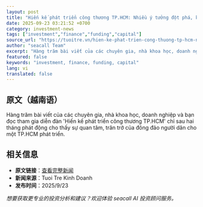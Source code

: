 ```yaml
---
layout: post
title: "Hiến kế phát triển công thương TP.HCM: Nhiều ý tưởng đột phá, khả thi"
date: 2025-09-23 03:21:52 +0700
category: investment-news
tags: ["investment","finance","funding","capital"]
source_url: "https://tuoitre.vn/hien-ke-phat-trien-cong-thuong-tp-hcm-nhieu-y-tuong-dot-pha-kha-thi-20250923082215845.htm"
author: "seacall Team"
excerpt: "Hàng trăm bài viết của các chuyên gia, nhà khoa học, doanh nghiệp và bạn đọc tham gia diễn đàn 'Hiến kế phát triển công thương TP.HCM' chỉ sau hai tháng phát động cho thấy sự quan tâm, trăn trở của đô..."
featured: false
keywords: "investment, finance, funding, capital"
lang: vi
translated: false
---
```


## 原文（越南语）

Hàng trăm bài viết của các chuyên gia, nhà khoa học, doanh nghiệp và bạn đọc tham gia diễn đàn 'Hiến kế phát triển công thương TP.HCM' chỉ sau hai tháng phát động cho thấy sự quan tâm, trăn trở của đông đảo người dân cho một TP.HCM phát triển.

## 相关信息

- **原文链接**：[查看完整新闻](https://tuoitre.vn/hien-ke-phat-trien-cong-thuong-tp-hcm-nhieu-y-tuong-dot-pha-kha-thi-20250923082215845.htm)
- **新闻来源**：Tuoi Tre Kinh Doanh
- **发布时间**：2025/9/23

*想要获取更专业的投资分析和建议？欢迎体验 seacall AI 投资顾问服务。*